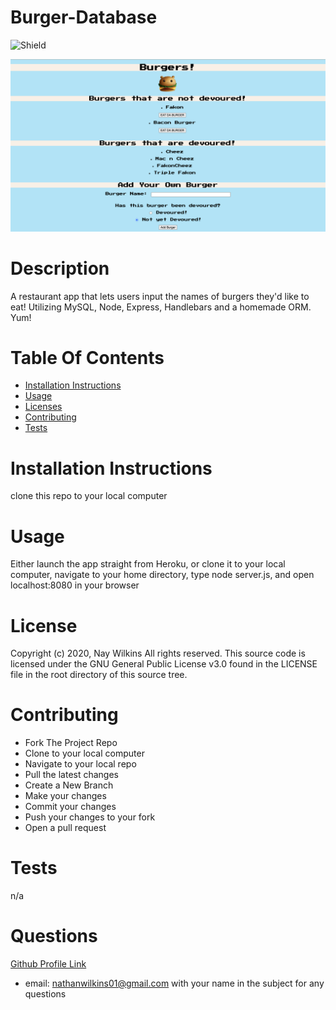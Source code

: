 
  # Burger-Database
  ![Shield](https://img.shields.io/static/v1?label=License&message=GNU_General_Public_License_v3.0&color=green)

  ![picture](public/assets/img/burger.png)

  # Description
  A restaurant app that lets users input the names of burgers they'd like to eat! Utilizing MySQL, Node, Express, Handlebars and a homemade ORM. Yum!
  # Table Of Contents
  
  - [Installation Instructions](#installation-instructions)
  - [Usage](#usage)
  - [Licenses](#licenses)
  - [Contributing](#contributing)
  - [Tests](#tests)
  
  # Installation Instructions
  clone this repo to your local computer
  # Usage 
  Either launch the app straight from Heroku, or clone it to your local computer, navigate to your home directory, type node server.js, and open localhost:8080 in your browser
  # License
  Copyright (c) 2020, Nay Wilkins
All rights reserved.
  This source code is licensed under the GNU General Public License v3.0 found in the
LICENSE file in the root directory of this source tree. 
  # Contributing
  
  - Fork The Project Repo
  - Clone to your local computer
  - Navigate to your local repo
  - Pull the latest changes
  - Create a New Branch
  - Make your changes
  - Commit your changes
  - Push your changes to your fork
  - Open a pull request
  
  
  # Tests
  n/a
  # Questions
  
  [Github Profile Link](https://github.com/naywilkins512)
  - email: [nathanwilkins01@gmail.com](mailto:nathanwilkins01@gmail.com) with your name in the subject for any questions